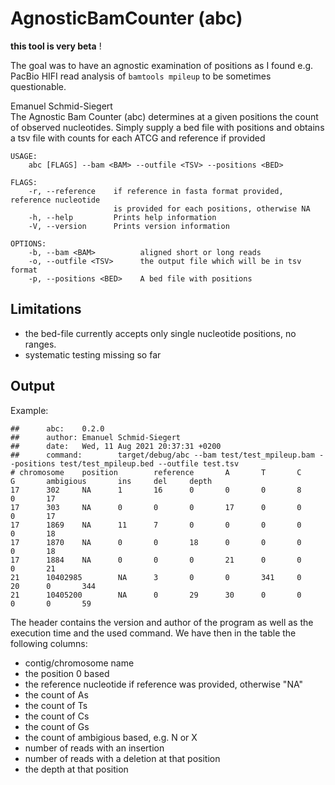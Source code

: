 # AgnosticBamCounter (abc)

**this tool is very beta** !


The goal was to have an agnostic examination of positions as I found e.g. PacBio HIFI read analysis
of `bamtools mpileup` to be sometimes questionable.

Emanuel Schmid-Siegert    
The Agnostic Bam Counter (abc) determines at a given positions the count of observed nucleotides. 
Simply supply a bed file with positions and obtains a tsv file with counts for each ATCG and reference if provided

```
USAGE:
    abc [FLAGS] --bam <BAM> --outfile <TSV> --positions <BED>

FLAGS:
    -r, --reference    if reference in fasta format provided, reference nucleotide 
                       is provided for each positions, otherwise NA
    -h, --help         Prints help information
    -V, --version      Prints version information

OPTIONS:
    -b, --bam <BAM>          aligned short or long reads
    -o, --outfile <TSV>      the output file which will be in tsv format
    -p, --positions <BED>    A bed file with positions
```

## Limitations

 - the bed-file currently accepts only single nucleotide positions, no ranges.
 - systematic testing missing so far

## Output

Example:

```
##      abc:    0.2.0                                                           
##      author: Emanuel Schmid-Siegert                                                          
##      date:   Wed, 11 Aug 2021 20:37:31 +0200                                                         
##      command:        target/debug/abc --bam test/test_mpileup.bam --positions test/test_mpileup.bed --outfile test.tsv                                                               
# chromosome    position        reference       A       T       C       G       ambigious       ins     del     depth
17      302     NA      1       16      0       0       0       8       0       17
17      303     NA      0       0       0       17      0       0       0       17
17      1869    NA      11      7       0       0       0       0       0       18
17      1870    NA      0       0       18      0       0       0       0       18
17      1884    NA      0       0       0       21      0       0       0       21
21      10402985        NA      3       0       0       341     0       20      0       344
21      10405200        NA      0       29      30      0       0       0       0       59

```

The header contains the version and author of the program as well as the execution time and the used command.
We have then in the table the following columns:

 - contig/chromosome name
 - the position 0 based
 - the reference nucleotide if reference was provided, otherwise "NA"
 - the count of As
 - the count of Ts
 - the count of Cs
 - the count of Gs
 - the count of ambigious based, e.g. N or X
 - number of reads with an insertion
 - number of reads with a deletion at that position
 - the depth at that position
